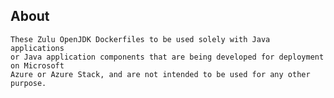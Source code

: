 
## About
	These Zulu OpenJDK Dockerfiles to be used solely with Java applications
	or Java application components that are being developed for deployment on Microsoft
	Azure or Azure Stack, and are not intended to be used for any other purpose.

